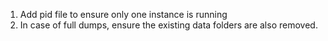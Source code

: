 1. Add pid file to ensure only one instance is running
2. In case of full dumps, ensure the existing data folders are also removed.
